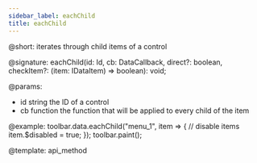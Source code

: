```yaml
---
sidebar_label: eachChild
title: eachChild
---          
```


@short: iterates through child items of a control

@signature: eachChild(id: Id, cb: DataCallback<T>, direct?: boolean, checkItem?: (item: IDataItem) => boolean): void;

@params:
- id 		string		 the ID of a control
- cb        function     the function that will be applied to every child of the item  

@example:
toolbar.data.eachChild("menu_1", item => {
    // disable items
    item.$disabled = true;
});
toolbar.paint();

@template: api_method
